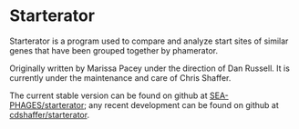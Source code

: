 # Starterator
Starterator is a program used to compare and analyze start sites of similar genes that have been
grouped together by phamerator.

Originally written by Marissa Pacey under the direction of Dan Russell.
It is currently under the maintenance and care of Chris Shaffer.

The current stable version can be found on github at [SEA-PHAGES/starterator](https://github.com/SEA-PHAGES/starterator);
any recent development can be found on github at [cdshaffer/starterator](https://github.com/cdshaffer/starterator).